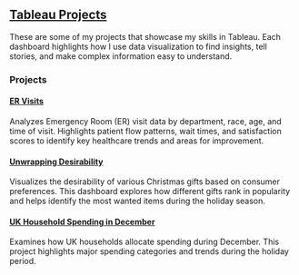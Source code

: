## **[Tableau Projects](https://public.tableau.com/app/profile/smritiale/vizzes)**   
These are some of my projects that showcase my skills in Tableau. Each dashboard highlights how I use data visualization to find insights, tell stories, and make complex information easy to understand.
### Projects
#### **[ER Visits](https://public.tableau.com/app/profile/smritiale/viz/ERVisits_17344686977720/Dashboard1)** 
Analyzes Emergency Room (ER) visit data by department, race, age, and time of visit. Highlights patient flow patterns, wait times, and satisfaction scores to identify key healthcare trends and areas for improvement.
#### **[Unwrapping Desirability](https://public.tableau.com/app/profile/smritiale/viz/ChristmasDesirability/UKTrendsDashboard)**
Visualizes the desirability of various Christmas gifts based on consumer preferences. This dashboard explores how different gifts rank in popularity and helps identify the most wanted items during the holiday season​.
#### **[UK Household Spending in December](https://public.tableau.com/app/profile/smritiale/viz/UKDecemberSpending/Dashboard2)**
Examines how UK households allocate spending during December. This project highlights major spending categories and trends during the holiday period​.
